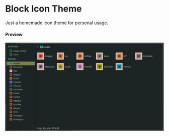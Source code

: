 # Block Icon Theme
Just a homemade icon theme for personal usage.

#### Preview
![Preview](/Preview.png)
